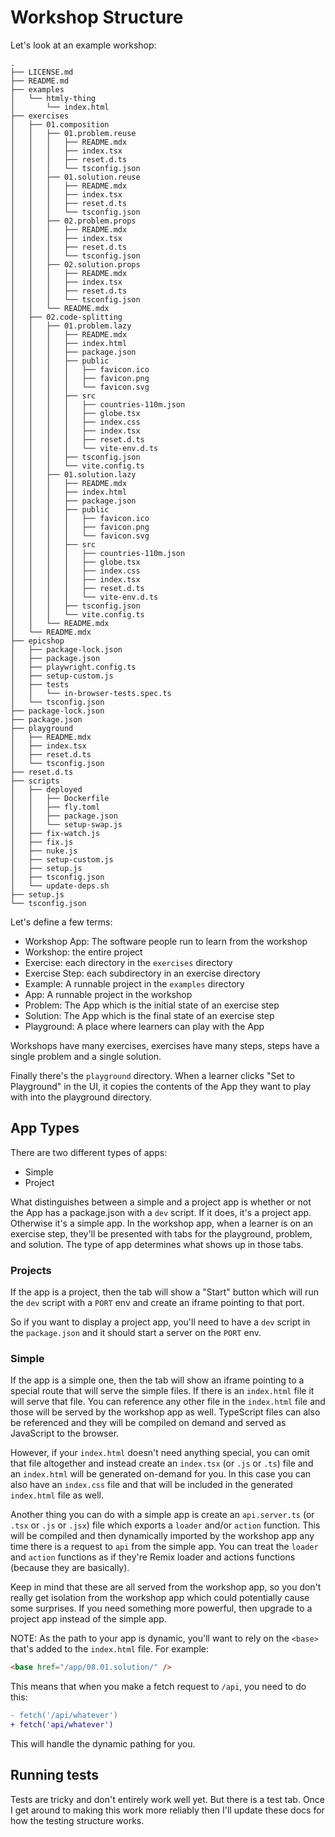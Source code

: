 # Workshop Structure

Let's look at an example workshop:

```
.
├── LICENSE.md
├── README.md
├── examples
│   └── htmly-thing
│       └── index.html
├── exercises
│   ├── 01.composition
│   │   ├── 01.problem.reuse
│   │   │   ├── README.mdx
│   │   │   ├── index.tsx
│   │   │   ├── reset.d.ts
│   │   │   └── tsconfig.json
│   │   ├── 01.solution.reuse
│   │   │   ├── README.mdx
│   │   │   ├── index.tsx
│   │   │   ├── reset.d.ts
│   │   │   └── tsconfig.json
│   │   ├── 02.problem.props
│   │   │   ├── README.mdx
│   │   │   ├── index.tsx
│   │   │   ├── reset.d.ts
│   │   │   └── tsconfig.json
│   │   ├── 02.solution.props
│   │   │   ├── README.mdx
│   │   │   ├── index.tsx
│   │   │   ├── reset.d.ts
│   │   │   └── tsconfig.json
│   │   └── README.mdx
│   ├── 02.code-splitting
│   │   ├── 01.problem.lazy
│   │   │   ├── README.mdx
│   │   │   ├── index.html
│   │   │   ├── package.json
│   │   │   ├── public
│   │   │   │   ├── favicon.ico
│   │   │   │   ├── favicon.png
│   │   │   │   └── favicon.svg
│   │   │   ├── src
│   │   │   │   ├── countries-110m.json
│   │   │   │   ├── globe.tsx
│   │   │   │   ├── index.css
│   │   │   │   ├── index.tsx
│   │   │   │   ├── reset.d.ts
│   │   │   │   └── vite-env.d.ts
│   │   │   ├── tsconfig.json
│   │   │   └── vite.config.ts
│   │   ├── 01.solution.lazy
│   │   │   ├── README.mdx
│   │   │   ├── index.html
│   │   │   ├── package.json
│   │   │   ├── public
│   │   │   │   ├── favicon.ico
│   │   │   │   ├── favicon.png
│   │   │   │   └── favicon.svg
│   │   │   ├── src
│   │   │   │   ├── countries-110m.json
│   │   │   │   ├── globe.tsx
│   │   │   │   ├── index.css
│   │   │   │   ├── index.tsx
│   │   │   │   ├── reset.d.ts
│   │   │   │   └── vite-env.d.ts
│   │   │   ├── tsconfig.json
│   │   │   └── vite.config.ts
│   │   └── README.mdx
│   └── README.mdx
├── epicshop
│   ├── package-lock.json
│   ├── package.json
│   ├── playwright.config.ts
│   ├── setup-custom.js
│   ├── tests
│   │   └── in-browser-tests.spec.ts
│   └── tsconfig.json
├── package-lock.json
├── package.json
├── playground
│   ├── README.mdx
│   ├── index.tsx
│   ├── reset.d.ts
│   └── tsconfig.json
├── reset.d.ts
├── scripts
│   ├── deployed
│   │   ├── Dockerfile
│   │   ├── fly.toml
│   │   ├── package.json
│   │   └── setup-swap.js
│   ├── fix-watch.js
│   ├── fix.js
│   ├── nuke.js
│   ├── setup-custom.js
│   ├── setup.js
│   ├── tsconfig.json
│   └── update-deps.sh
├── setup.js
└── tsconfig.json
```

Let's define a few terms:

- Workshop App: The software people run to learn from the workshop
- Workshop: the entire project
- Exercise: each directory in the `exercises` directory
- Exercise Step: each subdirectory in an exercise directory
- Example: A runnable project in the `examples` directory
- App: A runnable project in the workshop
- Problem: The App which is the initial state of an exercise step
- Solution: The App which is the final state of an exercise step
- Playground: A place where learners can play with the App

Workshops have many exercises, exercises have many steps, steps have a single
problem and a single solution.

Finally there's the `playground` directory. When a learner clicks "Set to
Playground" in the UI, it copies the contents of the App they want to play with
into the playground directory.

## App Types

There are two different types of apps:

- Simple
- Project

What distinguishes between a simple and a project app is whether or not the App
has a package.json with a `dev` script. If it does, it's a project app.
Otherwise it's a simple app. In the workshop app, when a learner is on an
exercise step, they'll be presented with tabs for the playground, problem, and
solution. The type of app determines what shows up in those tabs.

### Projects

If the app is a project, then the tab will show a "Start" button which will run
the `dev` script with a `PORT` env and create an iframe pointing to that port.

So if you want to display a project app, you'll need to have a `dev` script in
the `package.json` and it should start a server on the `PORT` env.

### Simple

If the app is a simple one, then the tab will show an iframe pointing to a
special route that will serve the simple files. If there is an `index.html` file
it will serve that file. You can reference any other file in the `index.html`
file and those will be served by the workshop app as well. TypeScript files can
also be referenced and they will be compiled on demand and served as JavaScript
to the browser.

However, if your `index.html` doesn't need anything special, you can omit that
file altogether and instead create an `index.tsx` (or `.js` or `.ts`) file and
an `index.html` will be generated on-demand for you. In this case you can also
have an `index.css` file and that will be included in the generated `index.html`
file as well.

Another thing you can do with a simple app is create an `api.server.ts` (or
`.tsx` or `.js` or `.jsx`) file which exports a `loader` and/or `action`
function. This will be compiled and then dynamically imported by the workshop
app any time there is a request to `api` from the simple app. You can treat the
`loader` and `action` functions as if they're Remix loader and actions functions
(because they are basically).

Keep in mind that these are all served from the workshop app, so you don't
really get isolation from the workshop app which could potentially cause some
surprises. If you need something more powerful, then upgrade to a project app
instead of the simple app.

NOTE: As the path to your app is dynamic, you'll want to rely on the `<base>`
that's added to the `index.html` file. For example:

```html
<base href="/app/08.01.solution/" />
```

This means that when you make a fetch request to `/api`, you need to do this:

```diff
- fetch('/api/whatever')
+ fetch('api/whatever')
```

This will handle the dynamic pathing for you.

## Running tests

Tests are tricky and don't entirely work well yet. But there is a test tab. Once
I get around to making this work more reliably then I'll update these docs for
how the testing structure works.
